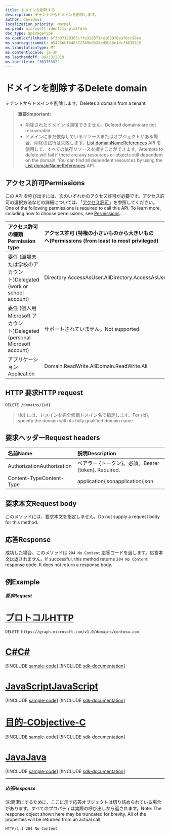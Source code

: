 ```yaml
---
title: ドメインを削除する
description: テナントからドメインを削除します。
author: davidmu1
localization_priority: Normal
ms.prod: microsoft-identity-platform
doc_type: apiPageType
ms.openlocfilehash: 6f3b37128365cffa3285714e1639f0aaf6cc98ce
ms.sourcegitcommit: b5425ebf648572569b032ded5b56e1dcf3830515
ms.translationtype: MT
ms.contentlocale: ja-JP
ms.lasthandoff: 08/13/2019
ms.locfileid: "36375332"
---
```

# <a name="delete-domain"></a><span data-ttu-id="f108b-103">ドメインを削除する</span><span class="sxs-lookup"><span data-stu-id="f108b-103">Delete domain</span></span>

<span data-ttu-id="f108b-104">テナントからドメインを削除します。</span><span class="sxs-lookup"><span data-stu-id="f108b-104">Deletes a domain from a tenant.</span></span>

> <span data-ttu-id="f108b-105">**重要:**</span><span class="sxs-lookup"><span data-stu-id="f108b-105">**Important:**</span></span>
> - <span data-ttu-id="f108b-106">削除されたドメインは回復できません。</span><span class="sxs-lookup"><span data-stu-id="f108b-106">Deleted domains are not recoverable.</span></span><br />
> - <span data-ttu-id="f108b-p101">ドメインにまだ依存しているリソースまたはオブジェクトがある場合、削除の試行は失敗します。[List domainNameReferences](domain-list-domainnamereferences.md) API を使用して、すべての依存リソースを探すことができます。</span><span class="sxs-lookup"><span data-stu-id="f108b-p101">Attempts to delete will fail if there are any resources or objects still dependent on the domain. You can find all dependent resources by using the [List domainNameReferences](domain-list-domainnamereferences.md) API.</span></span>

## <a name="permissions"></a><span data-ttu-id="f108b-109">アクセス許可</span><span class="sxs-lookup"><span data-stu-id="f108b-109">Permissions</span></span>

<span data-ttu-id="f108b-p102">この API を呼び出すには、次のいずれかのアクセス許可が必要です。アクセス許可の選択方法などの詳細については、「[アクセス許可](/graph/permissions-reference)」を参照してください。</span><span class="sxs-lookup"><span data-stu-id="f108b-p102">One of the following permissions is required to call this API. To learn more, including how to choose permissions, see [Permissions](/graph/permissions-reference).</span></span>


|<span data-ttu-id="f108b-112">アクセス許可の種類</span><span class="sxs-lookup"><span data-stu-id="f108b-112">Permission type</span></span>      | <span data-ttu-id="f108b-113">アクセス許可 (特権の小さいものから大きいものへ)</span><span class="sxs-lookup"><span data-stu-id="f108b-113">Permissions (from least to most privileged)</span></span>              |
|:--------------------|:---------------------------------------------------------|
|<span data-ttu-id="f108b-114">委任 (職場または学校のアカウント)</span><span class="sxs-lookup"><span data-stu-id="f108b-114">Delegated (work or school account)</span></span> | <span data-ttu-id="f108b-115">Directory.AccessAsUser.All</span><span class="sxs-lookup"><span data-stu-id="f108b-115">Directory.AccessAsUser.All</span></span>    |
|<span data-ttu-id="f108b-116">委任 (個人用 Microsoft アカウント)</span><span class="sxs-lookup"><span data-stu-id="f108b-116">Delegated (personal Microsoft account)</span></span> | <span data-ttu-id="f108b-117">サポートされていません。</span><span class="sxs-lookup"><span data-stu-id="f108b-117">Not supported.</span></span>    |
|<span data-ttu-id="f108b-118">アプリケーション</span><span class="sxs-lookup"><span data-stu-id="f108b-118">Application</span></span> | <span data-ttu-id="f108b-119">Domain.ReadWrite.All</span><span class="sxs-lookup"><span data-stu-id="f108b-119">Domain.ReadWrite.All</span></span> |

## <a name="http-request"></a><span data-ttu-id="f108b-120">HTTP 要求</span><span class="sxs-lookup"><span data-stu-id="f108b-120">HTTP request</span></span>
<!-- { "blockType": "ignored" } -->
```http
DELETE /domains/{id}
```

> <span data-ttu-id="f108b-121">{Id} には、ドメインを完全修飾ドメイン名で指定します。</span><span class="sxs-lookup"><span data-stu-id="f108b-121">For {id}, specify the domain with its fully qualified domain name.</span></span>

## <a name="request-headers"></a><span data-ttu-id="f108b-122">要求ヘッダー</span><span class="sxs-lookup"><span data-stu-id="f108b-122">Request headers</span></span>

| <span data-ttu-id="f108b-123">名前</span><span class="sxs-lookup"><span data-stu-id="f108b-123">Name</span></span>       | <span data-ttu-id="f108b-124">説明</span><span class="sxs-lookup"><span data-stu-id="f108b-124">Description</span></span>|
|:---------------|:----------|
| <span data-ttu-id="f108b-125">Authorization</span><span class="sxs-lookup"><span data-stu-id="f108b-125">Authorization</span></span>  | <span data-ttu-id="f108b-p103">ベアラー {トークン}。必須。</span><span class="sxs-lookup"><span data-stu-id="f108b-p103">Bearer {token}. Required.</span></span> |
| <span data-ttu-id="f108b-128">Content-Type</span><span class="sxs-lookup"><span data-stu-id="f108b-128">Content-Type</span></span>  | <span data-ttu-id="f108b-129">application/json</span><span class="sxs-lookup"><span data-stu-id="f108b-129">application/json</span></span> |

## <a name="request-body"></a><span data-ttu-id="f108b-130">要求本文</span><span class="sxs-lookup"><span data-stu-id="f108b-130">Request body</span></span>

<span data-ttu-id="f108b-131">このメソッドには、要求本文を指定しません。</span><span class="sxs-lookup"><span data-stu-id="f108b-131">Do not supply a request body for this method.</span></span>

## <a name="response"></a><span data-ttu-id="f108b-132">応答</span><span class="sxs-lookup"><span data-stu-id="f108b-132">Response</span></span>

<span data-ttu-id="f108b-p104">成功した場合、このメソッドは `204 No Content` 応答コードを返します。応答本文は返されません。</span><span class="sxs-lookup"><span data-stu-id="f108b-p104">If successful, this method returns `204 No Content` response code. It does not return a response body.</span></span>

## <a name="example"></a><span data-ttu-id="f108b-135">例</span><span class="sxs-lookup"><span data-stu-id="f108b-135">Example</span></span>
##### <a name="request"></a><span data-ttu-id="f108b-136">要求</span><span class="sxs-lookup"><span data-stu-id="f108b-136">Request</span></span>


# <a name="httptabhttp"></a>[<span data-ttu-id="f108b-137">プロトコル</span><span class="sxs-lookup"><span data-stu-id="f108b-137">HTTP</span></span>](#tab/http)
<!-- {
  "blockType": "request",
  "sampleKeys": ["contoso.com"],
  "name": "delete_domain"
}-->
```http
DELETE https://graph.microsoft.com/v1.0/domains/contoso.com
```
# <a name="ctabcsharp"></a>[<span data-ttu-id="f108b-138">C#</span><span class="sxs-lookup"><span data-stu-id="f108b-138">C#</span></span>](#tab/csharp)
[!INCLUDE [sample-code](../includes/snippets/csharp/delete-domain-csharp-snippets.md)]
[!INCLUDE [sdk-documentation](../includes/snippets/snippets-sdk-documentation-link.md)]

# <a name="javascripttabjavascript"></a>[<span data-ttu-id="f108b-139">JavaScript</span><span class="sxs-lookup"><span data-stu-id="f108b-139">JavaScript</span></span>](#tab/javascript)
[!INCLUDE [sample-code](../includes/snippets/javascript/delete-domain-javascript-snippets.md)]
[!INCLUDE [sdk-documentation](../includes/snippets/snippets-sdk-documentation-link.md)]

# <a name="objective-ctabobjc"></a>[<span data-ttu-id="f108b-140">目的-C</span><span class="sxs-lookup"><span data-stu-id="f108b-140">Objective-C</span></span>](#tab/objc)
[!INCLUDE [sample-code](../includes/snippets/objc/delete-domain-objc-snippets.md)]
[!INCLUDE [sdk-documentation](../includes/snippets/snippets-sdk-documentation-link.md)]

# <a name="javatabjava"></a>[<span data-ttu-id="f108b-141">Java</span><span class="sxs-lookup"><span data-stu-id="f108b-141">Java</span></span>](#tab/java)
[!INCLUDE [sample-code](../includes/snippets/java/delete-domain-java-snippets.md)]
[!INCLUDE [sdk-documentation](../includes/snippets/snippets-sdk-documentation-link.md)]

---


##### <a name="response"></a><span data-ttu-id="f108b-142">応答</span><span class="sxs-lookup"><span data-stu-id="f108b-142">Response</span></span>

<span data-ttu-id="f108b-p105">注:簡潔にするために、ここに示す応答オブジェクトは切り詰められている場合があります。すべてのプロパティは実際の呼び出しから返されます。</span><span class="sxs-lookup"><span data-stu-id="f108b-p105">Note: The response object shown here may be truncated for brevity. All of the properties will be returned from an actual call.</span></span>
<!-- {
  "blockType": "response",
  "truncated": true
} -->
```http
HTTP/1.1 204 No Content
```

<!-- uuid: 8fcb5dbc-d5aa-4681-8e31-b001d5168d79
2015-10-25 14:57:30 UTC -->
<!-- {
  "type": "#page.annotation",
  "description": "Delete domain",
  "keywords": "",
  "section": "documentation",
  "tocPath": "",
  "suppressions": [
  ]
}-->
